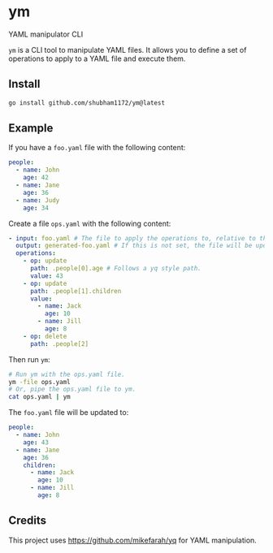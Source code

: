 # ym
YAML manipulator CLI

`ym` is a CLI tool to manipulate YAML files. It allows you to define a set of operations to apply to a YAML file and execute them.

## Install

```bash
go install github.com/shubham1172/ym@latest
```

## Example

If you have a `foo.yaml` file with the following content:

```yaml
people:
  - name: John
    age: 42
  - name: Jane
    age: 36
  - name: Judy
    age: 34
```

Create a file `ops.yaml` with the following content:

```yaml
- input: foo.yaml # The file to apply the operations to, relative to the current directory.
  output: generated-foo.yaml # If this is not set, the file will be updated in place.
  operations:
    - op: update
      path: .people[0].age # Follows a yq style path.
      value: 43
    - op: update
      path: .people[1].children
      value:
        - name: Jack
          age: 10
        - name: Jill
          age: 8
    - op: delete
      path: .people[2]
```

Then run `ym`:

```bash
# Run ym with the ops.yaml file.
ym -file ops.yaml
# Or, pipe the ops.yaml file to ym.
cat ops.yaml | ym
```

The `foo.yaml` file will be updated to:

```yaml
people:
  - name: John
    age: 43
  - name: Jane
    age: 36
    children:
      - name: Jack
        age: 10
      - name: Jill
        age: 8
```

## Credits

This project uses https://github.com/mikefarah/yq for YAML manipulation.